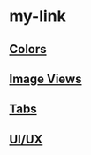 # my-link

## [Colors](pages/Colors.md)

## [Image Views](pages/ImageViews.md)

## [Tabs](pages/Tabs.md)

## [UI/UX](pages/UI-UX.md)
